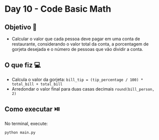 # Day 10 - Code Basic Math

## Objetivo 🎯
- Calcular o valor que cada pessoa deve pagar em uma conta de restaurante, considerando o valor total da conta, a porcentagem de gorjeta desejada e o número de pessoas que vão dividir a conta.

## O que fiz 💻

- Calcula o valor da gorjeta: 
`bill_tip = (tip_percentage / 100) * total_bill + total_bill`
- Arredondar o valor final para duas casas decimais `round(bill_person, 2)`

## Como executar ⏯️
No terminal, execute:
```bash
python main.py